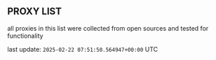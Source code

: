 ## PROXY LIST

all proxies in this list were collected from open sources and tested for functionality

last update: `2025-02-22 07:51:50.564947+00:00` UTC